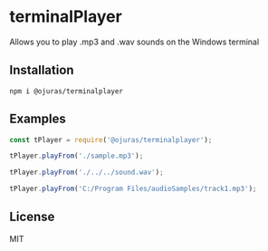 # terminalPlayer
Allows you to play .mp3 and .wav sounds on the Windows terminal

## Installation

    npm i @ojuras/terminalplayer

## Examples

```javascript
const tPlayer = require('@ojuras/terminalplayer');

tPlayer.playFrom('./sample.mp3');

tPlayer.playFrom('./../../sound.wav');

tPlayer.playFrom('C:/Program Files/audioSamples/track1.mp3');
```

## License

MIT